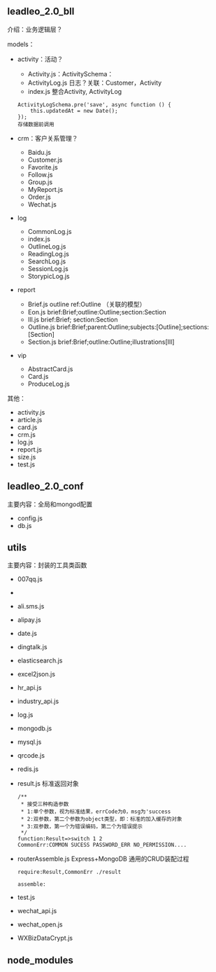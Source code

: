 ## leadleo_2.0_bll

介绍：业务逻辑层？

models：

- activity：活动？
  - Activity.js：ActivitySchema：
  - ActivityLog.js 日志？关联：Customer，Activity
  - index.js 整合Activity, ActivityLog
  
  ```
  ActivityLogSchema.pre('save', async function () {
      this.updatedAt = new Date();
  });
  存储数据前调用
  ```
  
  
  
- crm：客户关系管理？
  - Baidu.js
  - Customer.js
  - Favorite.js
  - Follow.js
  - Group.js
  - MyReport.js
  - Order.js
  - Wechat.js
  
- log
  - CommonLog.js
  - index.js
  - OutlineLog.js
  - ReadingLog.js
  - SearchLog.js
  - SessionLog.js
  - StorypicLog.js
  
- report
  - Brief.js           outline   ref:Outline （关联的模型）
  - Eon.js  brief:Brief;outline:Outline;section:Section
  - lll.js brief:Brief; section:Section
  - Outline.js brief:Brief;parent:Outline;subjects:[Outline];sections:[Section]
  - Section.js brief:Brief;outline:Outline;illustrations[Ill]
  
- vip
  - AbstractCard.js
  - Card.js
  - ProduceLog.js

其他：

- activity.js
- article.js
- card.js
- crm.js
- log.js
- report.js
- size.js
- test.js

## leadleo_2.0_conf

主要内容：全局和mongod配置

- config.js
- db.js

## utils

主要内容：封装的工具类函数

- 007qq.js

- 

- ali.sms.js

- alipay.js

- date.js

- dingtalk.js

- elasticsearch.js

- excel2json.js

- hr_api.js

- industry_api.js

- log.js

- mongodb.js

- mysql.js

- qrcode.js

- redis.js

- result.js 标准返回对象

  ```
  /**
   * 接受三种构造参数
   * 1:单个参数，视为标准结果，errCode为0，msg为'success
   * 2:双参数，第二个参数为object类型，即：标准的加入缓存的对象
   * 3:双参数，第一个为错误编码，第二个为错误提示
   */
  function:Result=>switch 1 2
  CommonErr:COMMON SUCESS PASSWORD_ERR NO_PERMISSION....
  ```

  

- routerAssemble.js Express+MongoDB 通用的CRUD装配过程

  ```
  require:Result,CommonErr ./result
  
  assemble:
  ```

  

- test.js

- wechat_api.js

- wechat_open.js

- WXBizDataCrypt.js

## node_modules

